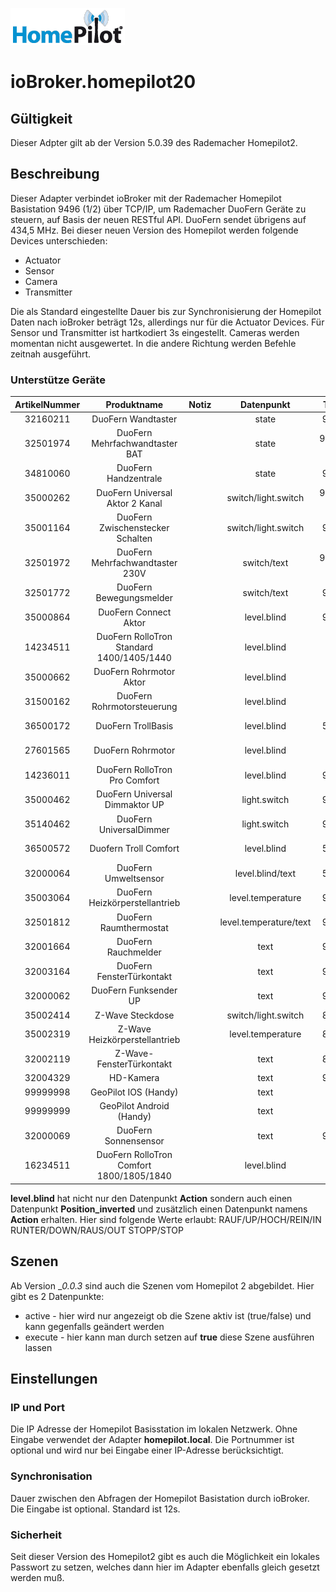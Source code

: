 ![Logo](../../admin/homepilot.png)
# ioBroker.homepilot20

## Gültigkeit
Dieser Adpter gilt ab der Version 5.0.39 des Rademacher Homepilot2.

## Beschreibung
Dieser Adapter verbindet ioBroker mit der Rademacher Homepilot Basistation 9496 (1/2) über TCP/IP, um Rademacher DuoFern Geräte zu steuern, auf Basis der neuen RESTful API. DuoFern sendet übrigens auf 434,5 MHz.
Bei dieser neuen Version des Homepilot werden folgende Devices unterschieden:
* Actuator
* Sensor
* Camera
* Transmitter

Die als Standard eingestellte Dauer bis zur Synchronisierung der Homepilot Daten nach ioBroker beträgt 12s, allerdings nur für die Actuator Devices.
Für Sensor und Transmitter ist hartkodiert 3s eingestellt. Cameras werden momentan nicht ausgewertet. In die andere Richtung werden Befehle zeitnah ausgeführt. 

### Unterstütze Geräte
| ArtikelNummer | Produktname                                | Notiz                      |  Datenpunkt            |   Type  |   Bereich            |   Werte    |
|:-------------:|:------------------------------------------:|:--------------------------:|:----------------------:|:-------:|:--------------------:|:----------:|
|   32160211    |  DuoFern Wandtaster                        |                            | state                  |  9494   | Transmitter          |            |
|   32501974    |  DuoFern Mehrfachwandtaster BAT            |                            | state                  |  9494-1 | Transmitter          |            |
|   34810060    |  DuoFern Handzentrale                      |                            | state                  |  9493   | Transmitter          |            |
|   35000262    |  DuoFern Universal Aktor 2 Kanal           |                            | switch/light.switch    |  9470-2 | Actuator             | true/false |
|   35001164    |  DuoFern Zwischenstecker Schalten          |                            | switch/light.switch    |  9472   | Actuator             | true/false |
|   32501972    |  DuoFern Mehrfachwandtaster 230V           |                            | switch/text            |  9494-2 | Actuator/Transmitter | true/false |
|   32501772    |  DuoFern Bewegungsmelder                   |                            | switch/text            |  9484   | Actuator/Sensor      | true/false |
|   35000864    |  DuoFern Connect Aktor                     |                            | level.blind            |  9477   | Actuator             | 0 - 100 %  |
|   14234511    |  DuoFern RolloTron Standard 1400/1405/1440 |                            | level.blind            |         | Actuator             | 0 - 100 %  |
|   35000662    |  DuoFern Rohrmotor Aktor                   |                            | level.blind            |         | Actuator             | 0 - 100 %  |
|   31500162    |  DuoFern Rohrmotorsteuerung                |                            | level.blind            |         | Actuator             | 0 - 100 %  |
|   36500172    |  DuoFern TrollBasis                        |                            | level.blind            |  5615   | Actuator             | 0 - 100 %  |
|   27601565    |  DuoFern Rohrmotor                         |                            | level.blind            |         | Actuator             | 0 - 100 %  |
|   14236011    |  DuoFern RolloTron Pro Comfort             |                            | level.blind            |  9800   | Actuator             | 0 - 100 %  |
|   35000462    |  DuoFern Universal Dimmaktor UP            |                            | light.switch           |  9476   | Actuator             | 0 - 100 %  |
|   35140462    |  DuoFern UniversalDimmer                   |                            | light.switch           |  9476   | Actuator             | 0 - 100 %  |
|   36500572    |  Duofern Troll Comfort                     |                            | level.blind            |  5665   | Actuator             | 0 - 100 %  |
|   32000064    |  DuoFern Umweltsensor                      |                            | level.blind/text       |  5665   | Actuator/Sensor      | 0 - 100 %  |
|   35003064    |  DuoFern Heizkörperstellantrieb            |                            | level.temperature      |  9433   | Actuator             | 4 - 28°C   |
|   32501812    |  DuoFern Raumthermostat                    |                            | level.temperature/text |  9485   | Actuator/Sensor      | 4 - 40°C   |
|   32001664    |  DuoFern Rauchmelder                       |                            | text                   |  9481   | Sensor               |            |
|   32003164    |  DuoFern FensterTürkontakt                 |                            | text                   |  9431   | Sensor               |            |
|   32000062    |  DuoFern Funksender UP                     |                            | text                   |  9497   | Sensor               |            |
|   35002414    |  Z-Wave Steckdose                          |                            | switch/light.switch    |  8434   | Actuator             | true/false |
|   35002319    |  Z-Wave Heizkörperstellantrieb             |                            | level.temperature      |  8433   | Actuator             | 4 - 28°C   |
|   32002119    |  Z-Wave-FensterTürkontakt                  |                            | text                   |  8431   | Sensor               |            |
|   32004329    |  HD-Kamera                                 |                            | text                   |  9487   | Sensor               |            |
|   99999998    |  GeoPilot IOS (Handy)                      |                            | text                   |         | Sensor               |            |
|   99999999    |  GeoPilot Android (Handy)                  |                            | text                   |         | Sensor               |            |
|   32000069    |  DuoFern Sonnensensor                      |                            | text                   |  9478   | Sensor               |            |
|   16234511    |  DuoFern RolloTron Comfort 1800/1805/1840  |                            | level.blind            |         | Actuator/Sensor      | 0 - 100 %  |


__level.blind__ hat nicht nur den Datenpunkt __Action__ sondern auch einen Datenpunkt __Position_inverted__ und zusätzlich einen Datenpunkt namens __Action__ erhalten. 
Hier sind folgende Werte erlaubt: 
RAUF/UP/HOCH/REIN/IN
RUNTER/DOWN/RAUS/OUT
STOPP/STOP

## Szenen
Ab Version __0.0.3_ sind auch die Szenen vom Homepilot 2 abgebildet. Hier gibt es 2 Datenpunkte:
* active - hier wird nur angezeigt ob die Szene aktiv ist (true/false) und kann gegenfalls geändert werden
* execute - hier kann man durch setzen auf __true__ diese Szene ausführen lassen


## Einstellungen
### IP und Port
Die IP Adresse der Homepilot Basisstation im lokalen Netzwerk. Ohne Eingabe verwendet der Adapter __homepilot.local__. Die Portnummer ist optional und wird nur bei Eingabe einer IP-Adresse berücksichtigt.

### Synchronisation
Dauer zwischen den Abfragen der Homepilot Basistation durch ioBroker. Die Eingabe ist optional. Standard ist 12s.

### Sicherheit
Seit dieser Version des Homepilot2 gibt es auch die Möglichkeit ein lokales Passwort zu setzen, welches dann hier im Adapter ebenfalls gleich gesetzt werden muß.